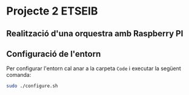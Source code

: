 # Projecte 2 ETSEIB
## Realització d'una orquestra amb Raspberry PI

## Configuració de l'entorn

Per configurar l'entorn cal anar a la carpeta `Code` i executar la següent comanda:

```bash
sudo ./configure.sh
```

